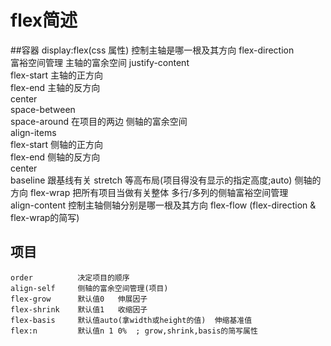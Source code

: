 # flex简述
##容器
    display:flex(css 属性)
    控制主轴是哪一根及其方向
         flex-direction                         
    富裕空间管理
        主轴的富余空间
            justify-content                         
                flex-start 主轴的正方向                 
                flex-end   主轴的反方向                  
                center                                   
                space-between                           
                space-around  在项目的两边
        侧轴的富余空间    
            align-items                              
                flex-start 侧轴的正方向                  
                flex-end   侧轴的反方向                  
                center                                   
                baseline  跟基线有关
                stretch   等高布局(项目得没有显示的指定高度;auto)
    侧轴的方向
            flex-wrap
    把所有项目当做有关整体  多行/多列的侧轴富裕空间管理        
            align-content 
    控制主轴侧轴分别是哪一根及其方向
            flex-flow
           (flex-direction & flex-wrap的简写)
            
## 项目
    order          决定项目的顺序
    align-self     侧轴的富余空间管理(项目)
    flex-grow      默认值0   伸展因子                                    
    flex-shrink    默认值1   收缩因子                                    
    flex-basis     默认值auto(拿width或height的值)  伸缩基准值               
    flex:n         默认值n 1 0%  ; grow,shrink,basis的简写属性
    
